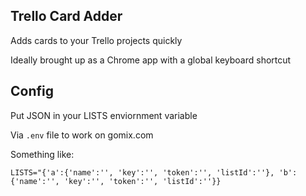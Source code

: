 ## Trello Card Adder

Adds cards to your Trello projects quickly

Ideally brought up as a Chrome app with a global keyboard shortcut

## Config

Put JSON in your LISTS enviornment variable

Via `.env` file to work on gomix.com

Something like:

```
LISTS="{'a':{'name':'', 'key':'', 'token':'', 'listId':''}, 'b':{'name':'', 'key':'', 'token':'', 'listId':''}}
```